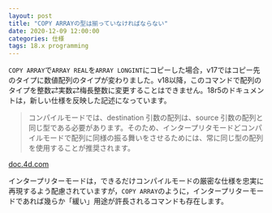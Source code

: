 ```yaml
---
layout: post
title: "COPY ARRAYの型は揃っていなければならない"
date: 2020-12-09 12:00:00
categories: 仕様
tags: 18.x programming
---
```


`COPY ARRAY`で`ARRAY REAL`を`ARRAY LONGINT`にコピーした場合，v17ではコピー先のタイプに数値配列のタイプが変わりました。v18以降，このコマンドで配列のタイプを整数⇄実数⇄梅長整数に変更することはできません。18r5のドキュメントは，新しい仕様を反映した記述になっています。

> コンパイルモードでは、destination 引数の配列は、source 引数の配列と同じ型である必要があります。そのため、インタープリタモードどコンパイルモードで配列に同様の振る舞いをさせるためには、常に同じ型の配列を使用することが推奨されます。

<i class="fa fa-external-link" aria-hidden="true"></i> [doc.4d.com](https://livedoc.4d.com/--18-R5/-/COPY-ARRAY.301-5129342.ja.html)

インタープリターモードは，できるだけコンパイルモードの厳密な仕様を忠実に再現するよう配慮されていますが，`COPY ARRAY`のように，インタープリターモードであれば幾らか「緩い」用途が許長されるコマンドも存在します。
